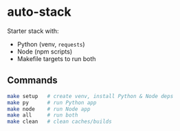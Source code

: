 # auto-stack

Starter stack with:
- Python (venv, `requests`)
- Node (npm scripts)
- Makefile targets to run both

## Commands
```bash
make setup   # create venv, install Python & Node deps
make py      # run Python app
make node    # run Node app
make all     # run both
make clean   # clean caches/builds


